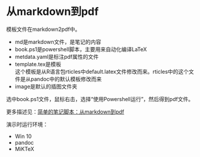 # 从markdown到pdf

模板文件在markdown2pdf中。

- md是markdown文件，是笔记的内容
- book.ps1是powershell脚本，主要用来自动化编译LaTeX
- metdata.yaml是标注pdf属性的文件
- template.tex是模板  
这个模板是从R语言包rticles中default.latex文件修改而来。rticles中的这个文件是从pandoc中的默认模板修改而来
- image是默认的插图文件夹

选中book.ps1文件，鼠标右击，选择“使用Powershell运行”，然后得到pdf文件。

更多描述见：[简单的笔记脚本：从markdown到pdf](https://zhuanlan.zhihu.com/p/31982147)

演示时运行环境：
- Win 10
- pandoc
- MiKTeX
